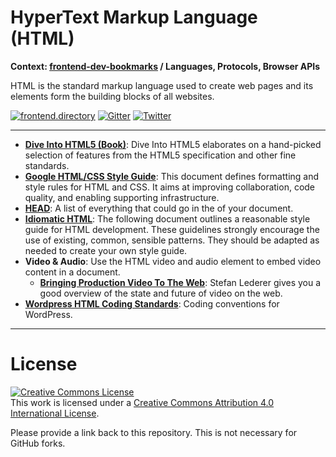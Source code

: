 # HyperText Markup Language (HTML)

**Context: [frontend-dev-bookmarks](../README.md) / Languages, Protocols, Browser APIs**

HTML is the standard markup language used to create web pages and its elements form the building blocks of all websites.

[![frontend.directory](https://img.shields.io/badge/frontend-directory-blue.svg?style=flat-square)](http://frontend.directory/)
[![Gitter](https://img.shields.io/gitter/room/dypsilon/frontend-dev-bookmarks.svg?style=flat-square&maxAge=2592000)](https://gitter.im/dypsilon/frontend-dev-bookmarks)
[![Twitter](https://img.shields.io/badge/follow-twitter-55acee.svg?style=flat-square)](https://twitter.com/FrontendDir)

-----------------------------------------
+ **[Dive Into HTML5 (Book)](http://diveintohtml5.info/)**: Dive Into HTML5 elaborates on a hand-picked selection of features from the HTML5 specification and other fine standards.
+ **[Google HTML/CSS Style Guide](https://google.github.io/styleguide/htmlcssguide.html)**: This document defines formatting and style rules for HTML and CSS. It aims at improving collaboration, code quality, and enabling supporting infrastructure.
+ **[HEAD](https://github.com/joshbuchea/HEAD)**: A list of everything that could go in the <head> of your document.
+ **[Idiomatic HTML](https://github.com/necolas/idiomatic-html)**: The following document outlines a reasonable style guide for HTML development. These guidelines strongly encourage the use of existing, common, sensible patterns. They should be adapted as needed to create your own style guide.
+ **Video & Audio**: Use the  HTML video and audio element to embed video content in a document.
    + **[Bringing Production Video To The Web](https://www.smashingmagazine.com/2016/04/html5-media-source-extensions-bringing-production-video-web/)**: Stefan Lederer gives you a good overview of the state and future of video on the web.
+ **[Wordpress HTML Coding Standards](https://make.wordpress.org/core/handbook/best-practices/coding-standards/html/)**: Coding conventions for WordPress.


------------------

# License

<a rel="license" href="http://creativecommons.org/licenses/by/4.0/"><img alt="Creative Commons License" style="border-width:0" src="https://i.creativecommons.org/l/by/4.0/88x31.png" /></a><br />This work is licensed under a <a rel="license" href="http://creativecommons.org/licenses/by/4.0/">Creative Commons Attribution 4.0 International License</a>.

Please provide a link back to this repository. This is not necessary for GitHub forks.
